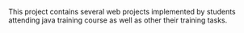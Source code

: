 This project contains several web projects implemented by students attending java training course as well as other their training tasks.